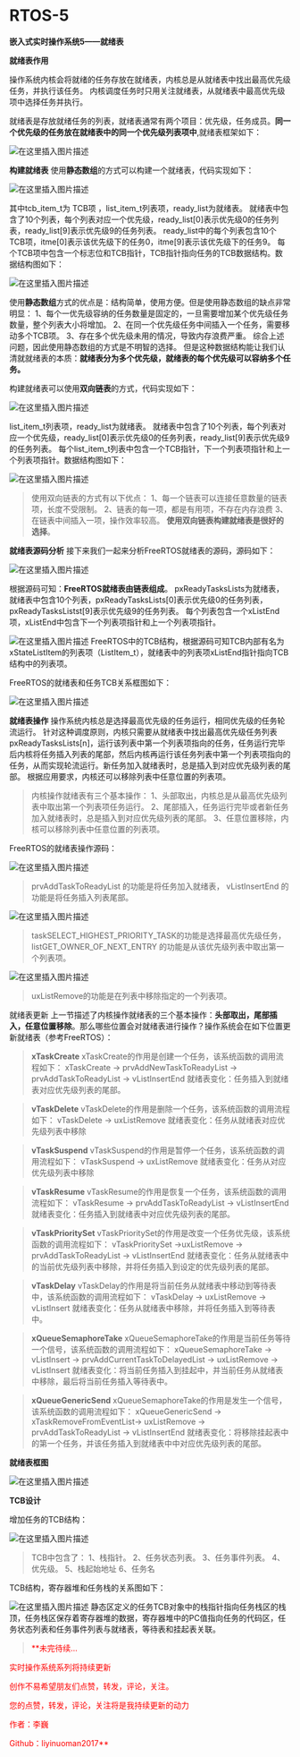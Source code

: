 # RTOS-5
**嵌入式实时操作系统5——就绪表**

**就绪表作用**

操作系统内核会将就绪的任务存放在就绪表，内核总是从就绪表中找出最高优先级任务，并执行该任务。
内核调度任务时只用关注就绪表，从就绪表中最高优先级项中选择任务并执行。

就绪表是存放就绪任务的列表，就绪表通常有两个项目：优先级，任务成员。**同一个优先级的任务放在就绪表中的同一个优先级列表项中**,就绪表框架如下：

![在这里插入图片描述](https://img-blog.csdnimg.cn/2f4dafac53c84d96a63fe7b32e5cdee2.png)

**构建就绪表**
使用**静态数组**的方式可以构建一个就绪表，代码实现如下：

![在这里插入图片描述](https://img-blog.csdnimg.cn/a1fdf496377d46aab9c3caa8903200f7.png?x-oss-process=image/watermark,type_d3F5LXplbmhlaQ,shadow_50,text_Q1NETiBAbGl5aW51bzIwMTc=,size_18,color_FFFFFF,t_70,g_se,x_16)

其中tcb_item_t为 TCB项 ，list_item_t列表项，ready_list为就绪表。
就绪表中包含了10个列表，每个列表对应一个优先级，ready_list[0]表示优先级0的任务列表，ready_list[9]表示优先级9的任务列表。
ready_list中的每个列表包含10个TCB项，itme[0]表示该优先级下的任务0，itme[9]表示该优先级下的任务9。
每个TCB项中包含一个标志位和TCB指针，TCB指针指向任务的TCB数据结构。数据结构图如下：

![在这里插入图片描述](https://img-blog.csdnimg.cn/e48173b0c9a44c28a80d230b5bac8de2.png?x-oss-process=image/watermark,type_d3F5LXplbmhlaQ,shadow_50,text_Q1NETiBAbGl5aW51bzIwMTc=,size_20,color_FFFFFF,t_70,g_se,x_16)

使用**静态数组**方式的优点是：结构简单，使用方便。但是使用静态数组的缺点非常明显：
1、每个一优先级容纳的任务数量是固定的，一旦需要增加某个优先级任务数量，整个列表大小将增加。
2、在同一个优先级任务中间插入一个任务，需要移动多个TCB项。
3、存在多个优先级未用的情况，导致内存浪费严重。
综合上述问题，因此使用静态数组的方式是不明智的选择。
但是这种数据结构能让我们认清就就绪表的本质：**就绪表分为多个优先级，就绪表的每个优先级可以容纳多个任务。**

构建就绪表可以使用**双向链表**的方式，代码实现如下：

![在这里插入图片描述](https://img-blog.csdnimg.cn/da35ac25e7c64ea681ece9cddc9150ca.png?x-oss-process=image/watermark,type_d3F5LXplbmhlaQ,shadow_50,text_Q1NETiBAbGl5aW51bzIwMTc=,size_19,color_FFFFFF,t_70,g_se,x_16)

list_item_t列表项，ready_list为就绪表。
就绪表中包含了10个列表，每个列表对应一个优先级，ready_list[0]表示优先级0的任务列表，ready_list[9]表示优先级9的任务列表。
每个list_item_t列表中包含一个TCB指针，下一个列表项指针和上一个列表项指针。数据结构图如下：

![在这里插入图片描述](https://img-blog.csdnimg.cn/1d3b6904abb345e8a2d1b7398852bc71.png?x-oss-process=image/watermark,type_d3F5LXplbmhlaQ,shadow_50,text_Q1NETiBAbGl5aW51bzIwMTc=,size_19,color_FFFFFF,t_70,g_se,x_16)

> 使用双向链表的方式有以下优点：
1、每一个链表可以连接任意数量的链表项，长度不受限制。
2、链表的每一项，都是有用项，不存在内存浪费
3、在链表中间插入一项，操作效率较高。
**使用双向链表构建就绪表是很好的选择**。



**就绪表源码分析**
接下来我们一起来分析FreeRTOS就绪表的源码，源码如下：

![在这里插入图片描述](https://img-blog.csdnimg.cn/0e9e9365d4334bdeaf902692c4399590.png?x-oss-process=image/watermark,type_d3F5LXplbmhlaQ,shadow_50,text_Q1NETiBAbGl5aW51bzIwMTc=,size_19,color_FFFFFF,t_70,g_se,x_16)

根据源码可知：**FreeRTOS就绪表由链表组成**。
pxReadyTasksLists为就绪表，就绪表中包含10个列表，pxReadyTasksLists[0]表示优先级0的任务列表，pxReadyTasksListst[9]表示优先级9的任务列表。
每个列表包含一个xListEnd项，xListEnd中包含下一个列表项指针和上一个列表项指针。

![在这里插入图片描述](https://img-blog.csdnimg.cn/52aa7426c68742b1aa72b55fc566cf36.png)
FreeRTOS中的TCB结构，根据源码可知TCB内部有名为xStateListItem的列表项（ListItem_t），就绪表中的列表项xListEnd指针指向TCB结构中的列表项。

FreeRTOS的就绪表和任务TCB关系框图如下：

![在这里插入图片描述](https://img-blog.csdnimg.cn/6f1f685f29854ae889d2467f722b43a6.png?x-oss-process=image/watermark,type_d3F5LXplbmhlaQ,shadow_50,text_Q1NETiBAbGl5aW51bzIwMTc=,size_19,color_FFFFFF,t_70,g_se,x_16)

**就绪表操作**
操作系统内核总是选择最高优先级的任务运行，相同优先级的任务轮流运行。
针对这种调度原则，内核只需要从就绪表中找出最高优先级任务列表pxReadyTasksLists[n]，运行该列表中第一个列表项指向的任务，任务运行完毕后内核将任务插入列表的尾部，然后内核再运行该任务列表中第一个列表项指向的任务，从而实现轮流运行。新任务加入就绪表时，总是插入到对应优先级列表的尾部。
根据应用要求，内核还可以移除列表中任意位置的列表项。

> 内核操作就绪表有三个基本操作：
1、头部取出，内核总是从最高优先级列表中取出第一个列表项任务运行。
2、尾部插入，任务运行完毕或者新任务加入就绪表时，总是插入到对应优先级列表的尾部。
3、任意位置移除，内核可以移除列表中任意位置的列表项。

FreeRTOS的就绪表操作源码：

![在这里插入图片描述](https://img-blog.csdnimg.cn/02976103403d4f159e970e57127b9da2.png)

> prvAddTaskToReadyList 的功能是将任务加入就绪表， vListInsertEnd 的功能是将任务插入列表尾部。


![在这里插入图片描述](https://img-blog.csdnimg.cn/db0da61caa8e4213b71343dea980623b.png?x-oss-process=image/watermark,type_d3F5LXplbmhlaQ,shadow_50,text_Q1NETiBAbGl5aW51bzIwMTc=,size_19,color_FFFFFF,t_70,g_se,x_16)


> taskSELECT_HIGHEST_PRIORITY_TASK的功能是选择最高优先级任务，listGET_OWNER_OF_NEXT_ENTRY 的功能是从该优先级列表中取出第一个列表项。

![在这里插入图片描述](https://img-blog.csdnimg.cn/25b1221a7d42474c8673ec5deb861623.png?x-oss-process=image/watermark,type_d3F5LXplbmhlaQ,shadow_50,text_Q1NETiBAbGl5aW51bzIwMTc=,size_19,color_FFFFFF,t_70,g_se,x_16)

> uxListRemove的功能是在列表中移除指定的一个列表项。
> 
就绪表更新
上一节描述了内核操作就绪表的三个基本操作：**头部取出，尾部插入，任意位置移除**。那么哪些位置会对就绪表进行操作？操作系统会在如下位置更新就绪表（参考FreeRTOS）：
> **xTaskCreate**
xTaskCreate的作用是创建一个任务，该系统函数的调用流程如下：
xTaskCreate -> prvAddNewTaskToReadyList  -> prvAddTaskToReadyList  -> vListInsertEnd 
就绪表变化：任务插入到就绪表对应优先级列表的尾部。
> 

> **vTaskDelete**
vTaskDelete的作用是删除一个任务，该系统函数的调用流程如下：
vTaskDelete -> uxListRemove
就绪表变化：任务从就绪表对应优先级列表中移除



> **vTaskSuspend**
vTaskSuspend的作用是暂停一个任务，该系统函数的调用流程如下：
vTaskSuspend -> uxListRemove
就绪表变化：任务从对应优先级列表中移除

> **vTaskResume**
vTaskResume的作用是恢复一个任务，该系统函数的调用流程如下：
vTaskResume -> prvAddTaskToReadyList -> vListInsertEnd
就绪表变化：任务插入到就绪表中对应优先级列表的尾部。

> **vTaskPrioritySet**
vTaskPrioritySet的作用是改变一个任务优先级，该系统函数的调用流程如下：
vTaskPrioritySet ->uxListRemove -> prvAddTaskToReadyList -> vListInsertEnd
就绪表变化：任务从就绪表中的当前优先级列表中移除，并将任务插入到设定的优先级列表的尾部。

> **vTaskDelay**
vTaskDelay的作用是将当前任务从就绪表中移动到等待表中，该系统函数的调用流程如下：
vTaskDelay -> uxListRemove ->  vListInsert
就绪表变化：任务从就绪表中移除，并将任务插入到等待表中。

> **xQueueSemaphoreTake**
xQueueSemaphoreTake的作用是当前任务等待一个信号，该系统函数的调用流程如下：
xQueueSemaphoreTake ->  vListInsert -> prvAddCurrentTaskToDelayedList -> uxListRemove -> vListInsert
就绪表变化：将当前任务插入到挂起中，并当前任务从就绪表中移除，最后将当前任务插入等待表中。

> **xQueueGenericSend**
xQueueSemaphoreTake的作用是发生一个信号，该系统函数的调用流程如下：
xQueueGenericSend -> xTaskRemoveFromEventList-> uxListRemove -> prvAddTaskToReadyList -> vListInsertEnd
就绪表变化：将移除挂起表中的第一个任务，并该任务插入到就绪表中中对应优先级列表的尾部。

**就绪表框图**

![在这里插入图片描述](https://img-blog.csdnimg.cn/3e32285f008346839b9621ceddf8da6b.png?x-oss-process=image/watermark,type_d3F5LXplbmhlaQ,shadow_50,text_Q1NETiBAbGl5aW51bzIwMTc=,size_18,color_FFFFFF,t_70,g_se,x_16)


**TCB设计**

增加任务的TCB结构：

![在这里插入图片描述](https://img-blog.csdnimg.cn/057296f37e4a41cfbbdaeb038db2aed3.png?x-oss-process=image/watermark,type_d3F5LXplbmhlaQ,shadow_50,text_Q1NETiBAbGl5aW51bzIwMTc=,size_19,color_FFFFFF,t_70,g_se,x_16)
>TCB中包含了：
1、栈指针。
2、任务状态列表。
3、任务事件列表。
4、优先级。
5、栈起始地址
6、任务名

TCB结构，寄存器堆和任务栈的关系图如下：

![在这里插入图片描述](https://img-blog.csdnimg.cn/a4498d68a6294dc99c0f2227e5f6c760.png?x-oss-process=image/watermark,type_d3F5LXplbmhlaQ,shadow_50,text_Q1NETiBAbGl5aW51bzIwMTc=,size_14,color_FFFFFF,t_70,g_se,x_16)
静态区定义的任务TCB对象中的栈指针指向任务栈区的栈顶，任务栈区保存着寄存器堆的数据，寄存器堆中的PC值指向任务的代码区，任务状态列表和任务事件列表与就绪表，等待表和挂起表关联。

><font color=red>**未完待续…
  
实时操作系统系列将持续更新
  
创作不易希望朋友们点赞，转发，评论，关注。
  
您的点赞，转发，评论，关注将是我持续更新的动力
  
作者：李巍
  
Github：liyinuoman2017**
